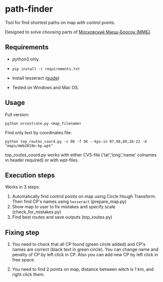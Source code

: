 # path-finder

Tool for find shortest paths on map with control points.

Designed to solve choosing parts of [Московский Марш-Бросок (ММБ)](http://mmb.progressor.ru/).

## Requirements

- python3 only.

- ```pip install -r requirements.txt```

- Install tesseract ([guide](https://github.com/tesseract-ocr/tesseract/wiki))

- Tested on Windows and Mac OS.

## Usage

Full version:

```python orcestrate.py <map_filename>```

Find only text by coordinates file:

```python top_routes_coord.py -s 06 -f SK --kps-in 07,08,09,10-22 -d "maps/mmb2019o-kp.wpt"```

top_routes_coord.py works with either CVS-file ('lat','long','name' colnames in header required) or with wpt-files.

## Execution steps

Works in 3 steps:

1. Automatically find control points on map using Circle Hough Transform. Then find CP's names using `tesseract` (prepare_map.py)
2. Show map to user to fix mistakes and specify scale (check_for_mistakes.py)
3. Find best routes and save outputs (top_routes.py)

## Fixing step

1. You need to check that all CP found (green circle added) and CP's names are correct (black text in green circle).
You can change name and penalty of CP by left click in CP. Also you can add new CP by left click in free space.

2. You need to find 2 points on map, distance between witch is 1 km, and right click them.